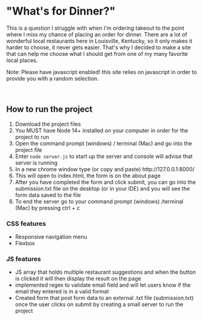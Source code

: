 <h1>"What's for Dinner?"</h1>

<p>This is a question I struggle with when I'm ordering takeout to the point where I miss my chance of placing an order for dinner. There are a lot of wonderful local restaurants here in Louisville, Kentucky, so it only makes it harder to choose, it never gets easier. That's why I decided to make a site that can help me choose what I should get from one of my many favorite local places.</p>

<p>Note: Please have javascript enabled! this site relies on javascript in order to provide you with a random selection.</p>

<br>
<h2>How to run the project</h2>
<ol>
    <li>Download the project files</li>
    <li>You MUST have Node 14+ installed on your computer in order for the project to run</li>
    <li>Open the command prompt (windows) / terminal (Mac) and go into the project file</li>
    <li>Enter <code>node server.js</code> to start up the server and console will advise that server is running </li>
    <li>In a new chrome window type (or copy and paste) http://127.0.0.1:8000/</li>
    <li>This will open to index.html, the form is on the about page</li>
    <li>After you have completed the form and click submit, you can go into the submission.txt file on the desktop (or in your IDE) and you will see the form data saved to the file</li>
    <li>To end the server go to your command prompt (windows) /terminal (Mac) by pressing ctrl + c</li>
    
</ol>

<h3>CSS features</h3>
    <ul>
    <li>Responsive navigation menu</li>
    <li>Flexbox</li> 
    </ul>

<h3>JS features</h3>
    <ul>
    <li>JS array that holds multiple restaurant suggestions and when the button is clicked it will then display the result on the page</li>
    <li>implemented regex to validate email field and will let users know if the email they entered is in a valid format</li>
    <li>Created form that post form data to an external .txt file (submission.txt) once the user clicks on submit by creating a small server to run the project</li>
    </ul>



